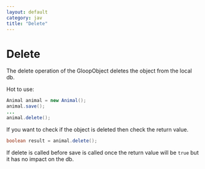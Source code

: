 ```yaml
---
layout: default
category: jav
title: "Delete"
---
```


# Delete

The delete operation of the GloopObject deletes the object from the local db. 

Hot to use:

```java
Animal animal = new Animal();
animal.save();
...
animal.delete();
```

If you want to check if the object is deleted then check the return value. 

```java
boolean result = animal.delete();
```

If delete is called before save is called once the return value will be `true` but it has no impact on the db.